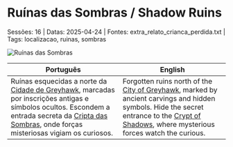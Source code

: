 
# Ruínas das Sombras / Shadow Ruins

Sessões: 16 | Datas: 2025-04-24 | Fontes: extra_relato_crianca_perdida.txt | Tags: localizacao, ruinas, sombras

![Ruínas das Sombras](location_blank.png)

| Português | English |
|-----------|---------|
| Ruínas esquecidas a norte da [Cidade de Greyhawk](cidade_de_greyhawk.md), marcadas por inscrições antigas e símbolos ocultos. Escondem a entrada secreta da [Cripta das Sombras](cripta_das_sombras.md), onde forças misteriosas vigiam os curiosos. | Forgotten ruins north of the [City of Greyhawk](cidade_de_greyhawk.md), marked by ancient carvings and hidden symbols. Hide the secret entrance to the [Crypt of Shadows](cripta_das_sombras.md), where mysterious forces watch the curious. |

